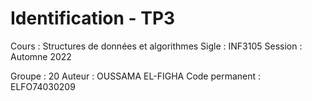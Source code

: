 # Identification - TP3
Cours      	: Structures de données et algorithmes
Sigle      	: INF3105
Session    	: Automne 2022

Groupe     	: 20
Auteur     	: OUSSAMA EL-FIGHA
Code permanent 	: ELFO74030209

